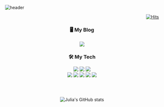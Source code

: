 ![header](https://capsule-render.vercel.app/api?type=wave&color=D1B6E1&height=180&section=header&text=Welcome%20Julia's%20Github%20👩🏻‍💻&fontSize=26&fontColor=242a2e&animation=fadeIn&fontAlignY=70)

<div align=right>
  
[![Hits](https://hits.seeyoufarm.com/api/count/incr/badge.svg?url=https%3A%2F%2Fgithub.com%2Fjulia0926&count_bg=%23C185FF&title_bg=%23555555&icon=&icon_color=%23E7E7E7&title=hits&edge_flat=false)](https://hits.seeyoufarm.com)
  
</div>
<div align=center>
<h3>🖥 My Blog <h3>
  <a href="https://julia1281.tistory.com/"><img src="https://img.shields.io/badge/My Blog-FF6600?style=round-square&logo=Blogger&logoColor=white"/></a>
<h3>🛠 My Tech </h3>

<p>
<img src="https://img.shields.io/badge/Java-007396?style=flat-square&logo=Java&logoColor=white"/></a>
<img src="https://img.shields.io/badge/Swift-FA7343?style=flat-square&logo=Swift&logoColor=white"/></a>
<img src="https://img.shields.io/badge/Python-3776AB?style=flat-square&logo=Python&logoColor=white"/></a> <br>
<img src="https://img.shields.io/badge/JavaScript-F7DF1E?style=flat-square&logo=JavaScript&logoColor=222323"/>
<img src="https://img.shields.io/badge/HTML5-E34F26?style=flat-square&logo=HTML5&logoColor=white"/>

<img src="https://img.shields.io/badge/CSS3-1572B6?style=flat-square&logo=CSS3&logoColor=white"/>

<img src="https://img.shields.io/badge/Django-092E20?style=flat-square&logo=Django&logoColor=white"/>
<img src="https://img.shields.io/badge/Heroku-430098?style=flat-square&logo=Heroku&logoColor=white"/>
</p>
<br><br>

![Julia's GitHub stats](https://github-readme-stats.vercel.app/api?username=julia0926&show_icons=true) <br>
<!-- 
  <a href="https://github.com/julia0926">
    <img align="center" src="https://github-readme-stats.anuraghazra1.vercel.app/api/top-langs/?username=julia0926&layout=compact&title_color=487eb0" /> <br> <br> -->
<!--   <img align='center' src="http://mazassumnida.wtf/api/v2/generate_badge?boj=kj980926"> -->

</div>
